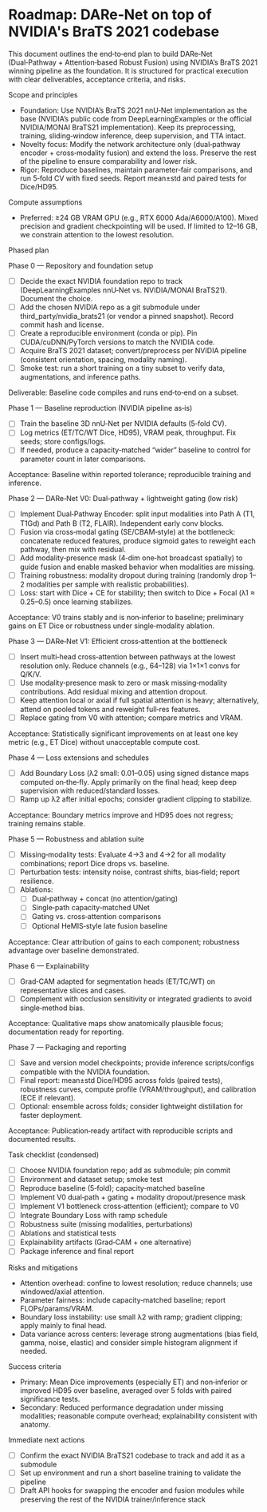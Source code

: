 # Roadmap: DARe‑Net on top of NVIDIA's BraTS 2021 codebase

This document outlines the end‑to‑end plan to build DARe‑Net (Dual‑Pathway + Attention‑based Robust Fusion) using NVIDIA’s BraTS 2021 winning pipeline as the foundation. It is structured for practical execution with clear deliverables, acceptance criteria, and risks.

Scope and principles
- Foundation: Use NVIDIA’s BraTS 2021 nnU‑Net implementation as the base (NVIDIA’s public code from DeepLearningExamples or the official NVIDIA/MONAI BraTS21 implementation). Keep its preprocessing, training, sliding‑window inference, deep supervision, and TTA intact.
- Novelty focus: Modify the network architecture only (dual‑pathway encoder + cross‑modality fusion) and extend the loss. Preserve the rest of the pipeline to ensure comparability and lower risk.
- Rigor: Reproduce baselines, maintain parameter‑fair comparisons, and run 5‑fold CV with fixed seeds. Report mean±std and paired tests for Dice/HD95.

Compute assumptions
- Preferred: ≥24 GB VRAM GPU (e.g., RTX 6000 Ada/A6000/A100). Mixed precision and gradient checkpointing will be used. If limited to 12–16 GB, we constrain attention to the lowest resolution.

Phased plan

Phase 0 — Repository and foundation setup
- [ ] Decide the exact NVIDIA foundation repo to track (DeepLearningExamples nnU‑Net vs. NVIDIA/MONAI BraTS21). Document the choice.
- [ ] Add the chosen NVIDIA repo as a git submodule under third_party/nvidia_brats21 (or vendor a pinned snapshot). Record commit hash and license.
- [ ] Create a reproducible environment (conda or pip). Pin CUDA/cuDNN/PyTorch versions to match the NVIDIA code.
- [ ] Acquire BraTS 2021 dataset; convert/preprocess per NVIDIA pipeline (consistent orientation, spacing, modality naming).
- [ ] Smoke test: run a short training on a tiny subset to verify data, augmentations, and inference paths.

Deliverable: Baseline code compiles and runs end‑to‑end on a subset.

Phase 1 — Baseline reproduction (NVIDIA pipeline as‑is)
- [ ] Train the baseline 3D nnU‑Net per NVIDIA defaults (5‑fold CV).
- [ ] Log metrics (ET/TC/WT Dice, HD95), VRAM peak, throughput. Fix seeds; store configs/logs.
- [ ] If needed, produce a capacity‑matched “wider” baseline to control for parameter count in later comparisons.

Acceptance: Baseline within reported tolerance; reproducible training and inference.

Phase 2 — DARe‑Net V0: Dual‑pathway + lightweight gating (low risk)
- [ ] Implement Dual‑Pathway Encoder: split input modalities into Path A (T1, T1Gd) and Path B (T2, FLAIR). Independent early conv blocks.
- [ ] Fusion via cross‑modal gating (SE/CBAM‑style) at the bottleneck: concatenate reduced features, produce sigmoid gates to reweight each pathway, then mix with residual.
- [ ] Add modality‑presence mask (4‑dim one‑hot broadcast spatially) to guide fusion and enable masked behavior when modalities are missing.
- [ ] Training robustness: modality dropout during training (randomly drop 1–2 modalities per sample with realistic probabilities).
- [ ] Loss: start with Dice + CE for stability; then switch to Dice + Focal (λ1 ≈ 0.25–0.5) once learning stabilizes.

Acceptance: V0 trains stably and is non‑inferior to baseline; preliminary gains on ET Dice or robustness under single‑modality ablation.

Phase 3 — DARe‑Net V1: Efficient cross‑attention at the bottleneck
- [ ] Insert multi‑head cross‑attention between pathways at the lowest resolution only. Reduce channels (e.g., 64–128) via 1×1×1 convs for Q/K/V.
- [ ] Use modality‑presence mask to zero or mask missing‑modality contributions. Add residual mixing and attention dropout.
- [ ] Keep attention local or axial if full spatial attention is heavy; alternatively, attend on pooled tokens and reweight full‑res features.
- [ ] Replace gating from V0 with attention; compare metrics and VRAM.

Acceptance: Statistically significant improvements on at least one key metric (e.g., ET Dice) without unacceptable compute cost.

Phase 4 — Loss extensions and schedules
- [ ] Add Boundary Loss (λ2 small: 0.01–0.05) using signed distance maps computed on‑the‑fly. Apply primarily on the final head; keep deep supervision with reduced/standard losses.
- [ ] Ramp up λ2 after initial epochs; consider gradient clipping to stabilize.

Acceptance: Boundary metrics improve and HD95 does not regress; training remains stable.

Phase 5 — Robustness and ablation suite
- [ ] Missing‑modality tests: Evaluate 4→3 and 4→2 for all modality combinations; report Dice drops vs. baseline.
- [ ] Perturbation tests: intensity noise, contrast shifts, bias‑field; report resilience.
- [ ] Ablations:
  - [ ] Dual‑pathway + concat (no attention/gating)
  - [ ] Single‑path capacity‑matched UNet
  - [ ] Gating vs. cross‑attention comparisons
  - [ ] Optional HeMIS‑style late fusion baseline

Acceptance: Clear attribution of gains to each component; robustness advantage over baseline demonstrated.

Phase 6 — Explainability
- [ ] Grad‑CAM adapted for segmentation heads (ET/TC/WT) on representative slices and cases.
- [ ] Complement with occlusion sensitivity or integrated gradients to avoid single‑method bias.

Acceptance: Qualitative maps show anatomically plausible focus; documentation ready for reporting.

Phase 7 — Packaging and reporting
- [ ] Save and version model checkpoints; provide inference scripts/configs compatible with the NVIDIA foundation.
- [ ] Final report: mean±std Dice/HD95 across folds (paired tests), robustness curves, compute profile (VRAM/throughput), and calibration (ECE if relevant).
- [ ] Optional: ensemble across folds; consider lightweight distillation for faster deployment.

Acceptance: Publication‑ready artifact with reproducible scripts and documented results.

Task checklist (condensed)
- [ ] Choose NVIDIA foundation repo; add as submodule; pin commit
- [ ] Environment and dataset setup; smoke test
- [ ] Reproduce baseline (5‑fold); capacity‑matched baseline
- [ ] Implement V0 dual‑path + gating + modality dropout/presence mask
- [ ] Implement V1 bottleneck cross‑attention (efficient); compare to V0
- [ ] Integrate Boundary Loss with ramp schedule
- [ ] Robustness suite (missing modalities, perturbations)
- [ ] Ablations and statistical tests
- [ ] Explainability artifacts (Grad‑CAM + one alternative)
- [ ] Package inference and final report

Risks and mitigations
- Attention overhead: confine to lowest resolution; reduce channels; use windowed/axial attention.
- Parameter fairness: include capacity‑matched baseline; report FLOPs/params/VRAM.
- Boundary loss instability: use small λ2 with ramp; gradient clipping; apply mainly to final head.
- Data variance across centers: leverage strong augmentations (bias field, gamma, noise, elastic) and consider simple histogram alignment if needed.

Success criteria
- Primary: Mean Dice improvements (especially ET) and non‑inferior or improved HD95 over baseline, averaged over 5 folds with paired significance tests.
- Secondary: Reduced performance degradation under missing modalities; reasonable compute overhead; explainability consistent with anatomy.

Immediate next actions
- [ ] Confirm the exact NVIDIA BraTS21 codebase to track and add it as a submodule
- [ ] Set up environment and run a short baseline training to validate the pipeline
- [ ] Draft API hooks for swapping the encoder and fusion modules while preserving the rest of the NVIDIA trainer/inference stack
